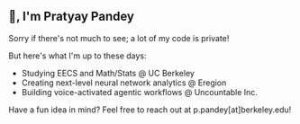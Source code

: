 <h2>🖖, I'm Pratyay Pandey</h2>
Sorry if there's not much to see; a lot of my code is private! 

But here's what I'm up to these days:
- Studying EECS and Math/Stats @ UC Berkeley 
- Creating next-level neural network analytics @ Eregion
- Building voice-activated agentic workflows @ Uncountable Inc. 

Have a fun idea in mind? Feel free to reach out at p.pandey[at]berkeley.edu!

